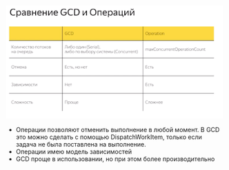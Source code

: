 ![](GCD%20vs%20Operations/CpaBHeHne_GCD_Onepaunn.png)

- Операции позволяют отменить выполнение в любой момент. В GCD это можно сделать с помощью DispatchWorkItem, только если задача не была поставлена на выполнение.
- Операции имею модель зависимостей
- GCD проще в использовании, но при этом более производительно